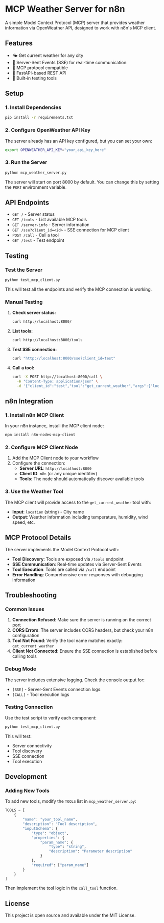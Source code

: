 # MCP Weather Server for n8n

A simple Model Context Protocol (MCP) server that provides weather information via OpenWeather API, designed to work with n8n's MCP client.

## Features

- 🌤️ Get current weather for any city
- 📡 Server-Sent Events (SSE) for real-time communication
- 🔌 MCP protocol compatible
- 🚀 FastAPI-based REST API
- 🧪 Built-in testing tools

## Setup

### 1. Install Dependencies

```bash
pip install -r requirements.txt
```

### 2. Configure OpenWeather API Key

The server already has an API key configured, but you can set your own:

```bash
export OPENWEATHER_API_KEY="your_api_key_here"
```

### 3. Run the Server

```bash
python mcp_weather_server.py
```

The server will start on port 8000 by default. You can change this by setting the `PORT` environment variable.

## API Endpoints

- `GET /` - Server status
- `GET /tools` - List available MCP tools
- `GET /server-info` - Server information
- `GET /sse?client_id=<id>` - SSE connection for MCP client
- `POST /call` - Call a tool
- `GET /test` - Test endpoint

## Testing

### Test the Server

```bash
python test_mcp_client.py
```

This will test all the endpoints and verify the MCP connection is working.

### Manual Testing

1. **Check server status:**
   ```bash
   curl http://localhost:8000/
   ```

2. **List tools:**
   ```bash
   curl http://localhost:8000/tools
   ```

3. **Test SSE connection:**
   ```bash
   curl "http://localhost:8000/sse?client_id=test"
   ```

4. **Call a tool:**
   ```bash
   curl -X POST http://localhost:8000/call \
     -H "Content-Type: application/json" \
     -d '{"client_id":"test","tool":"get_current_weather","args":{"location":"London"}}'
   ```

## n8n Integration

### 1. Install n8n MCP Client

In your n8n instance, install the MCP client node:

```bash
npm install n8n-nodes-mcp-client
```

### 2. Configure MCP Client Node

1. Add the MCP Client node to your workflow
2. Configure the connection:
   - **Server URL**: `http://localhost:8000`
   - **Client ID**: `n8n` (or any unique identifier)
   - **Tools**: The node should automatically discover available tools

### 3. Use the Weather Tool

The MCP client will provide access to the `get_current_weather` tool with:
- **Input**: `location` (string) - City name
- **Output**: Weather information including temperature, humidity, wind speed, etc.

## MCP Protocol Details

The server implements the Model Context Protocol with:

- **Tool Discovery**: Tools are exposed via `/tools` endpoint
- **SSE Communication**: Real-time updates via Server-Sent Events
- **Tool Execution**: Tools are called via `/call` endpoint
- **Error Handling**: Comprehensive error responses with debugging information

## Troubleshooting

### Common Issues

1. **Connection Refused**: Make sure the server is running on the correct port
2. **CORS Errors**: The server includes CORS headers, but check your n8n configuration
3. **Tool Not Found**: Verify the tool name matches exactly: `get_current_weather`
4. **Client Not Connected**: Ensure the SSE connection is established before calling tools

### Debug Mode

The server includes extensive logging. Check the console output for:
- `[SSE]` - Server-Sent Events connection logs
- `[CALL]` - Tool execution logs

### Testing Connection

Use the test script to verify each component:

```bash
python test_mcp_client.py
```

This will test:
- Server connectivity
- Tool discovery
- SSE connection
- Tool execution

## Development

### Adding New Tools

To add new tools, modify the `TOOLS` list in `mcp_weather_server.py`:

```python
TOOLS = [
    {
        "name": "your_tool_name",
        "description": "Tool description",
        "inputSchema": {
            "type": "object",
            "properties": {
                "param_name": {
                    "type": "string",
                    "description": "Parameter description"
                }
            },
            "required": ["param_name"]
        }
    }
]
```

Then implement the tool logic in the `call_tool` function.

## License

This project is open source and available under the MIT License. 